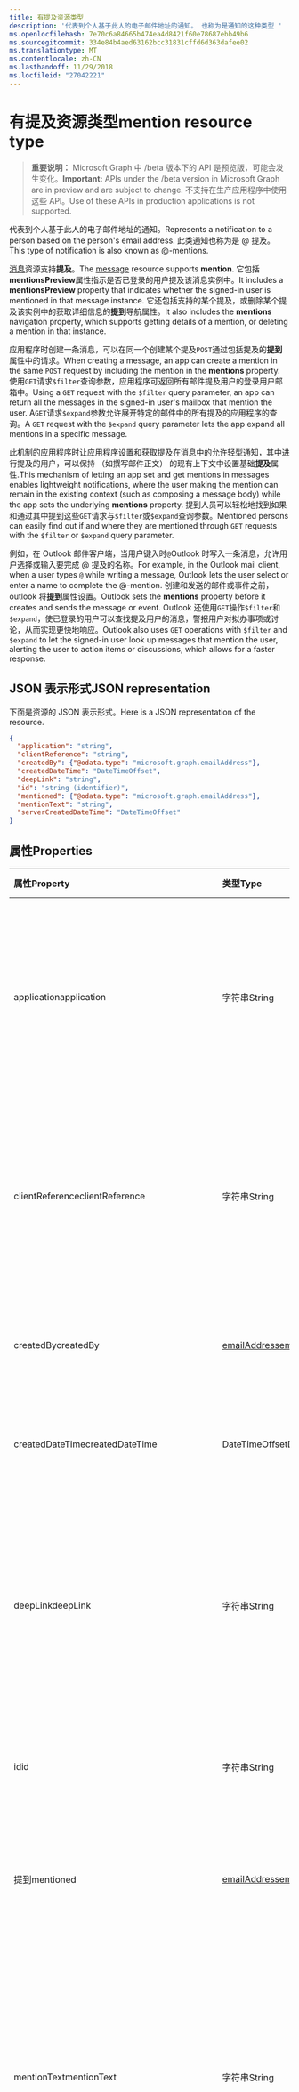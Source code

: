 ```yaml
---
title: 有提及资源类型
description: '代表到个人基于此人的电子邮件地址的通知。 也称为是通知的这种类型 '
ms.openlocfilehash: 7e70c6a84665b474ea4d8421f60e78687ebb49b6
ms.sourcegitcommit: 334e84b4aed63162bcc31831cffd6d363dafee02
ms.translationtype: MT
ms.contentlocale: zh-CN
ms.lasthandoff: 11/29/2018
ms.locfileid: "27042221"
---
```

# <a name="mention-resource-type"></a><span data-ttu-id="3c79b-104">有提及资源类型</span><span class="sxs-lookup"><span data-stu-id="3c79b-104">mention resource type</span></span>

> <span data-ttu-id="3c79b-105">**重要说明：** Microsoft Graph 中 /beta 版本下的 API 是预览版，可能会发生变化。</span><span class="sxs-lookup"><span data-stu-id="3c79b-105">**Important:** APIs under the /beta version in Microsoft Graph are in preview and are subject to change.</span></span> <span data-ttu-id="3c79b-106">不支持在生产应用程序中使用这些 API。</span><span class="sxs-lookup"><span data-stu-id="3c79b-106">Use of these APIs in production applications is not supported.</span></span>

<span data-ttu-id="3c79b-107">代表到个人基于此人的电子邮件地址的通知。</span><span class="sxs-lookup"><span data-stu-id="3c79b-107">Represents a notification to a person based on the person's email address.</span></span> <span data-ttu-id="3c79b-108">此类通知也称为是 @ 提及。</span><span class="sxs-lookup"><span data-stu-id="3c79b-108">This type of notification is also known as @-mentions.</span></span>

<span data-ttu-id="3c79b-109">[消息](../resources/message.md)资源支持**提及**。</span><span class="sxs-lookup"><span data-stu-id="3c79b-109">The [message](../resources/message.md) resource supports **mention**.</span></span> <span data-ttu-id="3c79b-110">它包括**mentionsPreview**属性指示是否已登录的用户提及该消息实例中。</span><span class="sxs-lookup"><span data-stu-id="3c79b-110">It includes a **mentionsPreview** property that indicates whether the signed-in user is mentioned in that message instance.</span></span> <span data-ttu-id="3c79b-111">它还包括支持的某个提及，或删除某个提及该实例中的获取详细信息的**提到**导航属性。</span><span class="sxs-lookup"><span data-stu-id="3c79b-111">It also includes the **mentions** navigation property, which supports getting details of a mention, or deleting a mention in that instance.</span></span>

<span data-ttu-id="3c79b-112">应用程序时创建一条消息，可以在同一个创建某个提及`POST`通过包括提及的**提到**属性中的请求。</span><span class="sxs-lookup"><span data-stu-id="3c79b-112">When creating a message, an app can create a mention in the same `POST` request by including the mention in the **mentions** property.</span></span> <span data-ttu-id="3c79b-113">使用`GET`请求`$filter`查询参数，应用程序可返回所有邮件提及用户的登录用户邮箱中。</span><span class="sxs-lookup"><span data-stu-id="3c79b-113">Using a `GET` request with the `$filter` query parameter, an app can return all the messages in the signed-in user's mailbox that mention the user.</span></span> <span data-ttu-id="3c79b-114">A`GET`请求`$expand`参数允许展开特定的邮件中的所有提及的应用程序的查询。</span><span class="sxs-lookup"><span data-stu-id="3c79b-114">A `GET` request with the `$expand` query parameter lets the app expand all mentions in a specific message.</span></span>

<span data-ttu-id="3c79b-115">此机制的应用程序时让应用程序设置和获取提及在消息中的允许轻型通知，其中进行提及的用户，可以保持 （如撰写邮件正文） 的现有上下文中设置基础**提及**属性.</span><span class="sxs-lookup"><span data-stu-id="3c79b-115">This mechanism of letting an app set and get mentions in messages enables lightweight notifications, where the user making the mention can remain in the existing context (such as composing a message body) while the app sets the underlying **mentions** property.</span></span> <span data-ttu-id="3c79b-116">提到人员可以轻松地找到如果和通过其中提到这些`GET`请求与`$filter`或`$expand`查询参数。</span><span class="sxs-lookup"><span data-stu-id="3c79b-116">Mentioned persons can easily find out if and where they are mentioned through `GET` requests with the `$filter` or `$expand` query parameter.</span></span>  

<span data-ttu-id="3c79b-117">例如，在 Outlook 邮件客户端，当用户键入时`@`Outlook 时写入一条消息，允许用户选择或输入要完成 @ 提及的名称。</span><span class="sxs-lookup"><span data-stu-id="3c79b-117">For example, in the Outlook mail client, when a user types `@` while writing a message, Outlook lets the user select or enter a name to complete the @-mention.</span></span> <span data-ttu-id="3c79b-118">创建和发送的邮件或事件之前，outlook 将**提到**属性设置。</span><span class="sxs-lookup"><span data-stu-id="3c79b-118">Outlook sets the **mentions** property before it creates and sends the message or event.</span></span> <span data-ttu-id="3c79b-119">Outlook 还使用`GET`操作`$filter`和`$expand`，使已登录的用户可以查找提及用户的消息，警报用户对拟办事项或讨论，从而实现更快地响应。</span><span class="sxs-lookup"><span data-stu-id="3c79b-119">Outlook also uses `GET` operations with `$filter` and `$expand` to let the signed-in user look up messages that mention the user, alerting the user to action items or discussions, which allows for a faster response.</span></span>


## <a name="json-representation"></a><span data-ttu-id="3c79b-120">JSON 表示形式</span><span class="sxs-lookup"><span data-stu-id="3c79b-120">JSON representation</span></span>

<span data-ttu-id="3c79b-121">下面是资源的 JSON 表示形式。</span><span class="sxs-lookup"><span data-stu-id="3c79b-121">Here is a JSON representation of the resource.</span></span>

<!-- {
  "blockType": "resource",
  "optionalProperties": [

  ],
  "@odata.type": "microsoft.graph.mention"
}-->

```json
{
  "application": "string",
  "clientReference": "string",
  "createdBy": {"@odata.type": "microsoft.graph.emailAddress"},
  "createdDateTime": "DateTimeOffset",
  "deepLink": "string",
  "id": "string (identifier)",
  "mentioned": {"@odata.type": "microsoft.graph.emailAddress"},
  "mentionText": "string",
  "serverCreatedDateTime": "DateTimeOffset"
}

```
## <a name="properties"></a><span data-ttu-id="3c79b-122">属性</span><span class="sxs-lookup"><span data-stu-id="3c79b-122">Properties</span></span>
| <span data-ttu-id="3c79b-123">属性</span><span class="sxs-lookup"><span data-stu-id="3c79b-123">Property</span></span>     | <span data-ttu-id="3c79b-124">类型</span><span class="sxs-lookup"><span data-stu-id="3c79b-124">Type</span></span>   |<span data-ttu-id="3c79b-125">说明</span><span class="sxs-lookup"><span data-stu-id="3c79b-125">Description</span></span>|
|:---------------|:--------|:----------|
|<span data-ttu-id="3c79b-126">application</span><span class="sxs-lookup"><span data-stu-id="3c79b-126">application</span></span> | <span data-ttu-id="3c79b-127">字符串</span><span class="sxs-lookup"><span data-stu-id="3c79b-127">String</span></span> | <span data-ttu-id="3c79b-128">在其中创建提及的应用程序的名称。</span><span class="sxs-lookup"><span data-stu-id="3c79b-128">The name of the application where the mention is created.</span></span> <span data-ttu-id="3c79b-129">可选。</span><span class="sxs-lookup"><span data-stu-id="3c79b-129">Optional.</span></span> <span data-ttu-id="3c79b-130">不使用和默认设置为 null 的**消息**。</span><span class="sxs-lookup"><span data-stu-id="3c79b-130">Not used and defaulted as null for **message**.</span></span> |
|<span data-ttu-id="3c79b-131">clientReference</span><span class="sxs-lookup"><span data-stu-id="3c79b-131">clientReference</span></span> | <span data-ttu-id="3c79b-132">字符串</span><span class="sxs-lookup"><span data-stu-id="3c79b-132">String</span></span> | <span data-ttu-id="3c79b-133">表示父资源实例的唯一标识符。</span><span class="sxs-lookup"><span data-stu-id="3c79b-133">A unique identifier that represents a parent of the resource instance.</span></span> <span data-ttu-id="3c79b-134">可选。</span><span class="sxs-lookup"><span data-stu-id="3c79b-134">Optional.</span></span> <span data-ttu-id="3c79b-135">不使用和默认设置为 null 的**消息**。</span><span class="sxs-lookup"><span data-stu-id="3c79b-135">Not used and defaulted as null for **message**.</span></span> |
|<span data-ttu-id="3c79b-136">createdBy</span><span class="sxs-lookup"><span data-stu-id="3c79b-136">createdBy</span></span>  | [<span data-ttu-id="3c79b-137">emailAddress</span><span class="sxs-lookup"><span data-stu-id="3c79b-137">emailAddress</span></span>](../resources/emailaddress.md) | <span data-ttu-id="3c79b-138">进行提及的用户的电子邮件信息。</span><span class="sxs-lookup"><span data-stu-id="3c79b-138">The email information of the user who made the mention.</span></span> |
|<span data-ttu-id="3c79b-139">createdDateTime</span><span class="sxs-lookup"><span data-stu-id="3c79b-139">createdDateTime</span></span>  |<span data-ttu-id="3c79b-140">DateTimeOffset</span><span class="sxs-lookup"><span data-stu-id="3c79b-140">DateTimeOffset</span></span> |<span data-ttu-id="3c79b-141">日期和时间在客户端上创建提及的。</span><span class="sxs-lookup"><span data-stu-id="3c79b-141">The date and time that the mention is created on the client.</span></span> |
|<span data-ttu-id="3c79b-142">deepLink</span><span class="sxs-lookup"><span data-stu-id="3c79b-142">deepLink</span></span> | <span data-ttu-id="3c79b-143">字符串</span><span class="sxs-lookup"><span data-stu-id="3c79b-143">String</span></span> | <span data-ttu-id="3c79b-144">深入 web 链接到的资源实例中提及的上下文。</span><span class="sxs-lookup"><span data-stu-id="3c79b-144">A deep web link to the context of the mention in the resource instance.</span></span> <span data-ttu-id="3c79b-145">可选。</span><span class="sxs-lookup"><span data-stu-id="3c79b-145">Optional.</span></span> <span data-ttu-id="3c79b-146">不使用和默认设置为 null 的**消息**。</span><span class="sxs-lookup"><span data-stu-id="3c79b-146">Not used and defaulted as null for **message**.</span></span> |
|<span data-ttu-id="3c79b-147">id</span><span class="sxs-lookup"><span data-stu-id="3c79b-147">id</span></span> | <span data-ttu-id="3c79b-148">字符串</span><span class="sxs-lookup"><span data-stu-id="3c79b-148">String</span></span>| <span data-ttu-id="3c79b-149">资源实例中提及的唯一标识符。</span><span class="sxs-lookup"><span data-stu-id="3c79b-149">The unique identifier of a mention in a resource instance.</span></span>|
|<span data-ttu-id="3c79b-150">提到</span><span class="sxs-lookup"><span data-stu-id="3c79b-150">mentioned</span></span> | [<span data-ttu-id="3c79b-151">emailAddress</span><span class="sxs-lookup"><span data-stu-id="3c79b-151">emailAddress</span></span>](../resources/emailaddress.md) | <span data-ttu-id="3c79b-152">被提及人员的电子邮件的信息。</span><span class="sxs-lookup"><span data-stu-id="3c79b-152">The email information of the mentioned person.</span></span> <span data-ttu-id="3c79b-153">必需。</span><span class="sxs-lookup"><span data-stu-id="3c79b-153">Required.</span></span> |
|<span data-ttu-id="3c79b-154">mentionText</span><span class="sxs-lookup"><span data-stu-id="3c79b-154">mentionText</span></span> | <span data-ttu-id="3c79b-155">字符串</span><span class="sxs-lookup"><span data-stu-id="3c79b-155">String</span></span> | <span data-ttu-id="3c79b-156">可选。</span><span class="sxs-lookup"><span data-stu-id="3c79b-156">Optional.</span></span> <span data-ttu-id="3c79b-157">不使用和默认设置为 null 的**消息**。</span><span class="sxs-lookup"><span data-stu-id="3c79b-157">Not used and defaulted as null for **message**.</span></span> <span data-ttu-id="3c79b-158">获取提及中一条消息，请参阅改为邮件的**bodyPreview**属性。</span><span class="sxs-lookup"><span data-stu-id="3c79b-158">To get the mentions in a message, see the **bodyPreview** property of the message instead.</span></span> |
|<span data-ttu-id="3c79b-159">serverCreatedDateTime</span><span class="sxs-lookup"><span data-stu-id="3c79b-159">serverCreatedDateTime</span></span> | <span data-ttu-id="3c79b-160">DateTimeOffset</span><span class="sxs-lookup"><span data-stu-id="3c79b-160">DateTimeOffset</span></span> | <span data-ttu-id="3c79b-161">日期和时间是在服务器上创建提及的。</span><span class="sxs-lookup"><span data-stu-id="3c79b-161">The date and time that the mention is created on the server.</span></span> <span data-ttu-id="3c79b-162">可选。</span><span class="sxs-lookup"><span data-stu-id="3c79b-162">Optional.</span></span> <span data-ttu-id="3c79b-163">不使用和默认设置为 null 的**消息**。</span><span class="sxs-lookup"><span data-stu-id="3c79b-163">Not used and defaulted as null for **message**.</span></span> |

## <a name="relationships"></a><span data-ttu-id="3c79b-164">Relationships</span><span class="sxs-lookup"><span data-stu-id="3c79b-164">Relationships</span></span>
<span data-ttu-id="3c79b-165">无</span><span class="sxs-lookup"><span data-stu-id="3c79b-165">None</span></span>


## <a name="methods"></a><span data-ttu-id="3c79b-166">方法</span><span class="sxs-lookup"><span data-stu-id="3c79b-166">Methods</span></span>

| <span data-ttu-id="3c79b-167">方法</span><span class="sxs-lookup"><span data-stu-id="3c79b-167">Method</span></span>           | <span data-ttu-id="3c79b-168">返回类型</span><span class="sxs-lookup"><span data-stu-id="3c79b-168">Return Type</span></span>    |<span data-ttu-id="3c79b-169">说明</span><span class="sxs-lookup"><span data-stu-id="3c79b-169">Description</span></span>|
|:---------------|:--------|:----------|
|<span data-ttu-id="3c79b-170">[Post](../api/user-sendmail.md#request-2)和发送</span><span class="sxs-lookup"><span data-stu-id="3c79b-170">[Post](../api/user-sendmail.md#request-2) and send</span></span> | <span data-ttu-id="3c79b-171">无</span><span class="sxs-lookup"><span data-stu-id="3c79b-171">None</span></span> | <span data-ttu-id="3c79b-172">创建和发送提及作为新邮件的一部分。</span><span class="sxs-lookup"><span data-stu-id="3c79b-172">Create and send mentions as part of a new message.</span></span>|
|<span data-ttu-id="3c79b-173">以新草稿的[文章](../api/user-post-messages.md#request-2)</span><span class="sxs-lookup"><span data-stu-id="3c79b-173">[Post](../api/user-post-messages.md#request-2) to a new draft</span></span> | <span data-ttu-id="3c79b-174">包含一个或多个**提及**对象的[消息](../resources/message.md)。</span><span class="sxs-lookup"><span data-stu-id="3c79b-174">[message](../resources/message.md) that contains one or more **mention** objects.</span></span> | <span data-ttu-id="3c79b-175">创建一个新的邮件草稿并包括一个或多个**提及**的对象。</span><span class="sxs-lookup"><span data-stu-id="3c79b-175">Create a draft of a new message and include one or more **mention** objects.</span></span>|
|<span data-ttu-id="3c79b-176">[获取](../api/user-list-messages.md#request-2)邮件提及我</span><span class="sxs-lookup"><span data-stu-id="3c79b-176">[Get](../api/user-list-messages.md#request-2) messages mentioning me</span></span> | <span data-ttu-id="3c79b-177">[邮件](../resources/message.md)集合</span><span class="sxs-lookup"><span data-stu-id="3c79b-177">[message](../resources/message.md) collection</span></span> | <span data-ttu-id="3c79b-178">获取包含**提及**的此用户的登录用户邮箱中的所有邮件。</span><span class="sxs-lookup"><span data-stu-id="3c79b-178">Get all the messages in the signed-in user's mailbox that contain a **mention** of this user.</span></span>|
|<span data-ttu-id="3c79b-179">一条消息的[获取](../api/message-get.md#request-2)和其提及</span><span class="sxs-lookup"><span data-stu-id="3c79b-179">[Get](../api/message-get.md#request-2) a message and its mentions</span></span> | <span data-ttu-id="3c79b-180">[邮件](../resources/message.md)集合</span><span class="sxs-lookup"><span data-stu-id="3c79b-180">[message](../resources/message.md) collection</span></span> | <span data-ttu-id="3c79b-181">收到一条消息，并展开的每个**提及**消息中的详细信息。</span><span class="sxs-lookup"><span data-stu-id="3c79b-181">Get a message and expand the details of each **mention** in the message.</span></span>|
|<span data-ttu-id="3c79b-182">[删除](../api/message-delete.md#request-2)某个提及</span><span class="sxs-lookup"><span data-stu-id="3c79b-182">[Delete](../api/message-delete.md#request-2) a mention</span></span> | <span data-ttu-id="3c79b-183">无</span><span class="sxs-lookup"><span data-stu-id="3c79b-183">None</span></span> |<span data-ttu-id="3c79b-184">删除中指定的消息已登录的用户邮箱中提及的指定。</span><span class="sxs-lookup"><span data-stu-id="3c79b-184">Deletes the specified mention in the specified message in the signed-in user's mailbox.</span></span> |

<!-- uuid: 8fcb5dbc-d5aa-4681-8e31-b001d5168d79
2015-10-25 14:57:30 UTC -->
<!-- {
  "type": "#page.annotation",
  "description": "mention resource",
  "keywords": "",
  "section": "documentation",
  "tocPath": ""
}-->